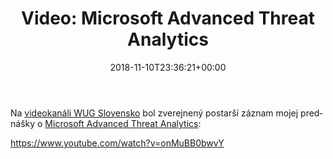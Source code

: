 ﻿---
ref: 9637
title: 'Video: Microsoft Advanced Threat Analytics'
date: '2018-11-10T23:36:21+00:00'
layout: post
lang: sk
permalink: /sk/video-microsoft-advanced-threat-analytics/
tags:
    - 'Active Directory'
    - ATA
    - LDAP
    - Mimikatz
    - Pass-the-Hash
    - Prednášky
    - Security
    - Video
    - WUG
---

Na [videokanáli WUG Slovensko](https://www.youtube.com/channel/UCnaB-RtQk8l4hlp_fQTaEoQ) bol zverejnený postarší záznam mojej prednášky o [Microsoft Advanced Threat Analytics](https://docs.microsoft.com/en-us/advanced-threat-analytics/what-is-ata):

<https://www.youtube.com/watch?v=onMuBB0bwvY>